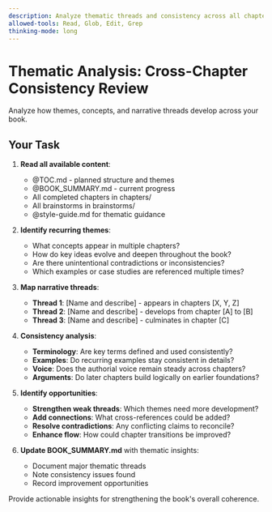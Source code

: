 ```yaml
---
description: Analyze thematic threads and consistency across all chapters
allowed-tools: Read, Glob, Edit, Grep
thinking-mode: long  
---
```


# Thematic Analysis: Cross-Chapter Consistency Review

Analyze how themes, concepts, and narrative threads develop across your book.

## Your Task

1. **Read all available content**:
   - @TOC.md - planned structure and themes
   - @BOOK_SUMMARY.md - current progress
   - All completed chapters in chapters/
   - All brainstorms in brainstorms/
   - @style-guide.md for thematic guidance

2. **Identify recurring themes**:
   - What concepts appear in multiple chapters?
   - How do key ideas evolve and deepen throughout the book?
   - Are there unintentional contradictions or inconsistencies?
   - Which examples or case studies are referenced multiple times?

3. **Map narrative threads**:
   - **Thread 1**: [Name and describe] - appears in chapters [X, Y, Z]
   - **Thread 2**: [Name and describe] - develops from chapter [A] to [B] 
   - **Thread 3**: [Name and describe] - culminates in chapter [C]

4. **Consistency analysis**:
   - **Terminology**: Are key terms defined and used consistently?
   - **Examples**: Do recurring examples stay consistent in details?
   - **Voice**: Does the authorial voice remain steady across chapters?
   - **Arguments**: Do later chapters build logically on earlier foundations?

5. **Identify opportunities**:
   - **Strengthen weak threads**: Which themes need more development?
   - **Add connections**: What cross-references could be added?
   - **Resolve contradictions**: Any conflicting claims to reconcile?
   - **Enhance flow**: How could chapter transitions be improved?

6. **Update BOOK_SUMMARY.md** with thematic insights:
   - Document major thematic threads
   - Note consistency issues found
   - Record improvement opportunities

Provide actionable insights for strengthening the book's overall coherence.